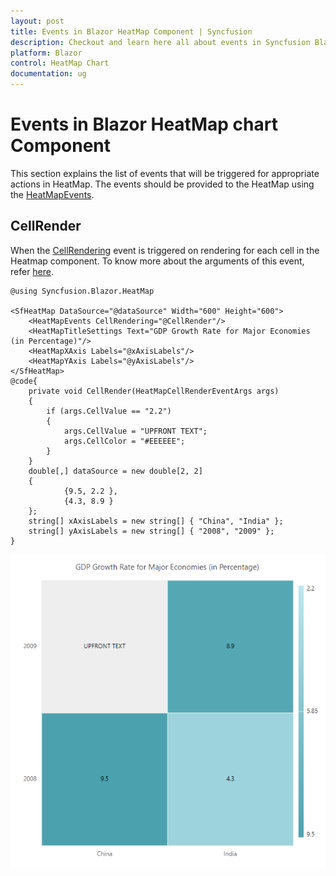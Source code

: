 ```yaml
---
layout: post
title: Events in Blazor HeatMap Component | Syncfusion
description: Checkout and learn here all about events in Syncfusion Blazor HeatMap component and much more.
platform: Blazor
control: HeatMap Chart
documentation: ug
---
```


# Events in Blazor HeatMap chart Component
 
This section explains the list of events that will be triggered for appropriate actions in HeatMap. The events should be provided to the HeatMap using the [HeatMapEvents](https://help.syncfusion.com/cr/blazor/Syncfusion.Blazor.HeatMap.HeatMapEvents.html).

## CellRender

When the [CellRendering](https://help.syncfusion.com/cr/blazor/Syncfusion.Blazor.HeatMap.HeatMapEvents.html#Syncfusion_Blazor_HeatMap_HeatMapEvents_CellRendering) event is triggered on rendering for each cell in the Heatmap component. To know more about the arguments of this event, refer [here](https://help.syncfusion.com/cr/blazor/Syncfusion.Blazor.HeatMap.HeatMapCellRenderEventArgs.html).

```cshtml
@using Syncfusion.Blazor.HeatMap

<SfHeatMap DataSource="@dataSource" Width="600" Height="600">
    <HeatMapEvents CellRendering="@CellRender"/>
    <HeatMapTitleSettings Text="GDP Growth Rate for Major Economies (in Percentage)"/>
    <HeatMapXAxis Labels="@xAxisLabels"/>
    <HeatMapYAxis Labels="@yAxisLabels"/>
</SfHeatMap>
@code{
    private void CellRender(HeatMapCellRenderEventArgs args)
    {
        if (args.CellValue == "2.2")
        {
            args.CellValue = "UPFRONT TEXT";
            args.CellColor = "#EEEEEE";
        }
    }
    double[,] dataSource = new double[2, 2]
    {
            {9.5, 2.2 },
            {4.3, 8.9 }
    };
    string[] xAxisLabels = new string[] { "China", "India" };
    string[] yAxisLabels = new string[] { "2008", "2009" };
}
```
![CellRender event in Blazor HeatMap Chart](images/events/blazor-heatmap-chart-cell-rendering-event.png)